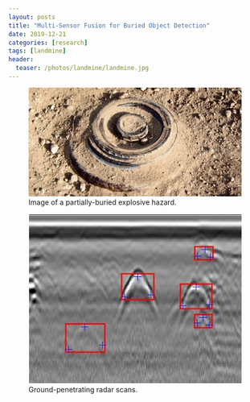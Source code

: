 ```yaml
---
layout: posts
title: "Multi-Sensor Fusion for Buried Object Detection"
date: 2019-12-21
categories: [research]
tags: [landmine]
header:
  teaser: /photos/landmine/landmine.jpg
---
```


<figure>
    <a href="/photos/landmine/landmine.jpg"><img src="/photos/landmine/landmine.jpg"></a>
    <figcaption>Image of a partially-buried explosive hazard.</figcaption>
</figure>

<figure>
    <a href="/photos/landmine/gpr.jpg"><img src="/photos/landmine/gpr.jpg"></a>
    <figcaption>Ground-penetrating radar scans.</figcaption>
</figure>